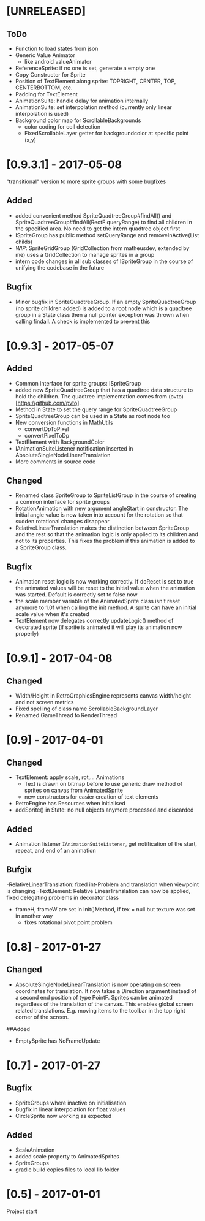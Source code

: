 # [UNRELEASED]
## ToDo
- Function to load states from json
- Generic Value Animator
    - like android valueAnimator
- ReferenceSprite: if no one is set, generate a empty one
- Copy Constructor for Sprite
- Position of TextElement along sprite: TOPRIGHT, CENTER, TOP, CENTERBOTTOM, etc.
- Padding for TextElement
- AnimationSuite: handle delay for animation internally
- AnimationSuite: set interpolation method (currently only linear interpolation is used)
- Background color map for ScrollableBackgrounds
    * color coding for coll detection
    * FixedScrollableLayer getter for backgroundcolor at specific point (x,y)

# [0.9.3.1] - 2017-05-08
"transitional" version to more sprite groups with some bugfixes

## Added
- added convenient method SpriteQuadtreeGroup#findAll() and SpriteQuadtreeGroup#findAll(RectF queryRange)
to find all children in the specified area. No need to get the intern quadtree object first
- ISpriteGroup has public method setQueryRange and removeInActive(List<T> childs)
- *WIP*: SpriteGridGroup (GridCollection from matheusdev, extended by me) uses a GridCollection
to manage sprites in a group
- intern code changes in all sub classes of ISpriteGroup in the course of
unifying the codebase in the future

## Bugfix
- Minor bugfix in SpriteQuadtreeGroup. If an empty SpriteQuadtreeGroup
(no sprite children added) is added to a root node which is a quadtree
group in a State class then a null pointer exception was thrown when calling
findall. A check is implemented to prevent this

# [0.9.3] - 2017-05-07

## Added
- Common interface for sprite groups: ISpriteGroup
- added new SpriteQuadtreeGroup that has a quadtree data structure to
hold the children. The quadtree implementation comes from (pvto)[https://github.com/pvto].
- Method in State to set the query range for SpriteQuadtreeGroup
- SpriteQuadtreeGroup can be used in a State as root node too
- New conversion functions in MathUtils
    * convertDpToPixel
    * convertPixelToDp
- TextElement with BackgroundColor
- IAnimationSuiteListener notification inserted in AbsoluteSingleNodeLinearTranslation
- More comments in source code

## Changed

- Renamed class SpriteGroup to SpriteListGroup in the course of creating
a common interface for sprite groups
- RotationAnimation with new argument angleStart in constructor. The initial
angle value is now taken into account for the rotation so that sudden rotational changes disappear
- RelativeLinearTranslation makes the distinction between SpriteGroup and the rest so
that the animation logic is only applied to its children and not to its properties.
This fixes the problem if this animation is added to a SpriteGroup class.


## Bugfix
- Animation reset logic is now working correctly. If doReset is set to true the animated
values will be reset to the initial value when the animation was started. Default
is correctly set to false now
- the scale member variable of the AnimatedSprite class isn't reset anymore
to 1.0f when calling the init method. A sprite can have an initial scale value when it's created
- TextElement now delegates correctly updateLogic() method of decorated sprite
(if sprite is animated it will play its animation now properly)

# [0.9.1] - 2017-04-08

## Changed
- Width/Height in RetroGraphicsEngine represents canvas width/height and
   not screen metrics
- Fixed spelling of class name ScrollableBackgroundLayer
- Renamed GameThread to RenderThread

# [0.9] - 2017-04-01

## Changed
- TextElement: apply scale, rot,... Animations
    - Text is drawn on bitmap before to use generic draw method of sprites on canvas from AnimatedSprite
    - new constructors for easier creation of text elements
- RetroEngine has Resources when initialised
- addSprite() in State: no null objects anymore processed and discarded

## Added
- Animation listener ``IAnimationSuiteListener``, get notification of the start, repeat, and end of
an animation

## Bufgix
-RelativeLinearTranslation: fixed int-Problem and translation when viewpoint is changing
-TextElement: Relative LinearTranslation can now be applied, fixed delegating problems in decorator class
- frameH, frameW are set in init()Method, if tex = null but texture was set in another way
    - fixes rotational pivot point problem

# [0.8] - 2017-01-27

## Changed
- AbsoluteSingleNodeLinearTranslation is now operating on screen coordinates for translation. It now takes
 a Direction argument instead of a second end position of type PointF. Sprites can
be animated regardless of the translation of the canvas. This enables global screen related translations. E.g.
moving items to the toolbar in the top right corner of the screen.

##Added
- EmptySprite has NoFrameUpdate


# [0.7] - 2017-01-27

## Bugfix
- SpriteGroups where inactive on initialisation
- Bugfix in linear interpolation for float values
- CircleSprite now working as expected

## Added
- ScaleAnimation
- added scale property to AnimatedSprites
- SpriteGroups
- gradle build copies files to local lib folder

# [0.5] - 2017-01-01
Project start


